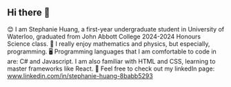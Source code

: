 ## Hi there 👋

😊 I am Stephanie Huang, a first-year undergraduate student in University of Waterloo, graduated from John Abbott College 2024-2024 Honours Science class.
🔭 I really enjoy mathematics and physics, but especially, programming. 
🖥️ Programming languages that I am comfortable to code in are: C# and Javascript. I am also familiar with HTML and CSS, learning to master frameworks like React. 
🐻 Feel free to check out my linkedIn page: www.linkedin.com/in/stephanie-huang-8babb5293

<!--
**Stephanie-Huang0711/Stephanie-Huang0711** is a ✨ _special_ ✨ repository because its `README.md` (this file) appears on your GitHub profile.

Here are some ideas to get you started:

- 🔭 I’m currently working on ...
- 🌱 I’m currently learning ...
- 👯 I’m looking to collaborate on ...
- 🤔 I’m looking for help with ...
- 💬 Ask me about ...
- 📫 How to reach me: ...
- 😄 Pronouns: ...
- ⚡ Fun fact: ...
-->
